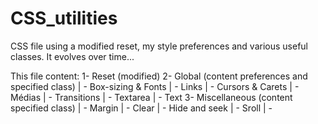 # CSS_utilities
CSS file using a modified reset, my style preferences and various useful classes.
It evolves over time...

This file content:
1- Reset (modified)
2- Global (content preferences and specified class)
| - Box-sizing & Fonts
| - Links
| - Cursors & Carets
| - Médias
| - Transitions
| - Textarea
| - Text
3- Miscellaneous (content specified class)
| - Margin
| - Clear
| - Hide and seek
| - Sroll
| - 


